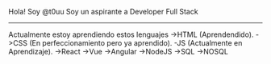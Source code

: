 Hola! Soy @t0uu
Soy un aspirante a Developer Full Stack
<hr>
Actualmente estoy aprendiendo estos lenguajes
->HTML (Aprendendido).
->CSS (En perfeccionamiento pero ya aprendido).
-JS (Actualmente en Aprendizaje).
<!--En lista de Aprendizaje a futuro-->
->React
->Vue
->Angular
->NodeJS
->SQL
->NOSQL

<!--Futuro Perfil Developer Full Stack-->
